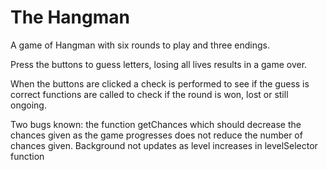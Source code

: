 # The Hangman

A game of Hangman with six rounds to play and three endings.

Press the buttons to guess letters, losing all lives results in a game over.

When the buttons are clicked a check is performed to see if the guess is correct functions are called to check if the round is won, lost or still ongoing.

Two bugs known: the function getChances which should decrease the chances given as the game progresses does not reduce the number of chances given. Background not updates as level increases in levelSelector function